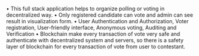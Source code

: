 •	This full stack application helps to organize polling or voting in decentralized way.
•	Only registered candidate can vote and admin can see result in visualization form.
•	User Authentication and Authorization, Voter registration, User-friendly interface, Anonymous voting, Auditing and Verification
•	Blockchain make every transaction of vote very safe and authenticate with decentralized system and servers, so there is a safety layer of blockchain for every transaction of vote from user to contestant.
